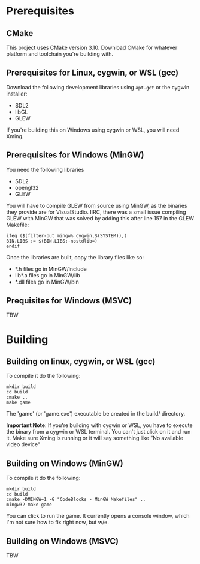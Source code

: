 # Prerequisites

## CMake
This project uses CMake version 3.10. Download CMake for whatever platform and toolchain you're building with. 

## Prerequisites for Linux, cygwin, or WSL (gcc)
Download the following development libraries using `apt-get` or the cygwin installer:
- SDL2
- libGL
- GLEW

If you're building this on Windows using cygwin or WSL, you will need Xming.

## Prerequisites for Windows (MinGW)
You need the following libraries
- SDL2
- opengl32
- GLEW

You will have to compile GLEW from source using MinGW, as the binaries they provide are
for VisualStudio. IIRC, there was a small issue compiling GLEW with MinGW that was solved by adding this
after line 157 in the GLEW Makefile:
```
ifeq ($(filter-out mingw% cygwin,$(SYSTEM)),)
BIN.LIBS := $(BIN.LIBS:-nostdlib=)
endif
```

Once the libraries are built, copy the library files like so:
- *.h files go in MinGW/include
- lib*.a files go in MinGW/lib
- *.dll files go in MinGW/bin

## Prequisites for Windows (MSVC)
TBW

# Building

## Building on linux, cygwin, or WSL (gcc)
To compile it do the following:
```shell script
mkdir build
cd build
cmake ..
make game
```

The 'game' (or 'game.exe') executable be created in the build/ directory.

**Important Note**: If you're building with cygwin or WSL, you have to execute the binary from a cygwin or WSL
terminal. You can't just click on it and run it. Make sure Xming is running or it will say something like "No available
video device"

## Building on Windows (MinGW)
To compile it do the following:
```shell script
mkdir build
cd build
cmake -DMINGW=1 -G "CodeBlocks - MinGW Makefiles" ..
mingw32-make game
```

You can click to run the game. It currently opens a console window, which I'm not sure how to fix right now, but w/e.

## Building on Windows (MSVC)
TBW